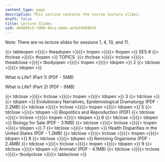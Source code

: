 ```yaml
---
content_type: page
description: This section contains the course lecture slides.
draft: false
title: Lecture Slides
uid: 404899c5-7d00-46ca-ab8e-ae3a594096f4
---
```

Note: There are no lecture slides for sessions 1, 4, 10, and 11.

{{< tableopen >}}{{< theadopen >}}{{< tropen >}}{{< thopen >}}
SES #
{{< thclose >}}{{< thopen >}}
TOPICS 
{{< thclose >}}{{< trclose >}}{{< theadclose >}}{{< tbodyopen >}}{{< tropen >}}{{< tdopen >}}
2
{{< tdclose >}}{{< tdopen >}}

What is Life? (Part 1) (PDF - 5MB)

What is Life? (Part 2) (PDF - 6MB)

{{< tdclose >}}{{< trclose >}}{{< tropen >}}{{< tdopen >}}
3
{{< tdclose >}}{{< tdopen >}}
Evolutionary Narratives, Epidemiological Dramaturgy (PDF - 2.2MB)
{{< tdclose >}}{{< trclose >}}{{< tropen >}}{{< tdopen >}}
5
{{< tdclose >}}{{< tdopen >}}
Biopolitics and Reproduction (PDF)
{{< tdclose >}}{{< trclose >}}{{< tropen >}}{{< tdopen >}}
6
{{< tdclose >}}{{< tdopen >}}
Biology for Sale (PDF - 3.1MB)
{{< tdclose >}}{{< trclose >}}{{< tropen >}}{{< tdopen >}}
7
{{< tdclose >}}{{< tdopen >}}
Health Disparities in the United States (PDF - 1.2MB)
{{< tdclose >}}{{< trclose >}}{{< tropen >}}{{< tdopen >}}
8
{{< tdclose >}}{{< tdopen >}}
Remixing Organisms (PDF - 2.4MB)
{{< tdclose >}}{{< trclose >}}{{< tropen >}}{{< tdopen >}}
9
{{< tdclose >}}{{< tdopen >}}
Animals! (PDF - 4.1MB)
{{< tdclose >}}{{< trclose >}}{{< tbodyclose >}}{{< tableclose >}}